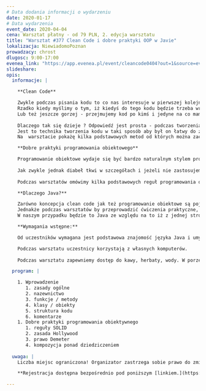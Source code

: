 ```yaml
---
# Data dodania informacji o wydarzeniu
date: 2020-01-17
# Data wydarzenia
event_date: 2020-04-04
cena: Warsztat płatny - od 79 PLN, 2. edycja warsztatu
title: "Warsztat #377 Clean Code i dobre praktyki OOP w Javie"
lokalizacja: NiewiadomoPoznan
prowadzacy: chrost
dlugosc: 9:00-17:00
evenea_link: "https://app.evenea.pl/event/cleancode0404?out=1&source=event_iframe"
slideshare:
opis:
  informacje: |

    **Clean Code** 

    Zwykle podczas pisania kodu to co nas interesuje w pierwszej kolejności to to, aby nasz program zrobił to czego od niego oczekujemy i abyśmy zmieścili się w deadline, jakie narzucił nam klient.
    Rzadko kiedy myślimy o tym, iż kiedyś do tego kodu będzie trzeba wrócić za jakiś czas i coś w nim zmienić. Zazwyczaj wtedy okazuje się, że sami nie rozumiemy tego co stworzyliśmy.
    Lub też jeszcze gorzej - przejmujemy kod po kimś i jedyne na co mamy ochotę po jego zobaczeniu to przepisanie go od zera (na co oczywiście nigdy nie ma czasu)
    
    Dlaczego tak się dzieje ? Odpowiedź jest prosta - podczas tworzenia programu nie zastosowaliśmy (lub nasz poprzednik) czegoś takiego jak Clean Code. 
    Jest to technika tworzenia kodu w taki sposób aby był on łatwy do zrozumienia i równie łatwy do wproawdzenia zmian. 
    Na  warsztacie pokażę kilka podstawowych metod od których można zacząć aby nasz kod można było nazwać czystym kodem i uniknąć wytykania nas palcami przez nieszczęśników, którzy kiedyś go przejmą.

    **Dobre praktyki programowania obiektowego**

    Programowanie obiektowe wydaje się być bardzo naturalnym stylem programowania - tworzymy w naszym kodzie obiekty odpowiadające prawdziwym bytom a następnie definujemy interakcje jakie chcemy aby między nimi zachodziły.
      
    Jak zwykle jednak diabeł tkwi w szczegółach i jeżeli nie zastosujemy się do paru podstawowych zasad, doprowadzimy do sytuacji, w ktorej relatywnie proste zadanie jakie ma wykonać nasz program skończy się nadspodziewanie zawiłym i trudnym w utrzymaniu kodem.
     
    Podczas warsztatów omówimy kilka podstawowych reguł programowania obiektowego, których znajomość zaoszczędzi nam powyższych problemów.

    **Dlaczego Java?**

    Zarówno koncepcja clean code jak też programowanie obiektowe są pojęciami absolutnie niezależnymi od konkretnego języka programowania.
    Jednakże podczas warsztatów by przeprowadzić ćwiczenia praktyczne, musimy wybrać jakiś język. 
    W naszym przypadku będzie to Java ze względu na to iż z jednej strony jest obecnie jednym z najpopularniejszych języków, a z drugiej strony jest zorientowana obiektowo.

    **Wymagania wstępne:**

    Od uczestników wymagana jest podstawowa znajomość języka Java i umysł otwarty na zmiany :)

    Podczas warsztatu uczestnicy korzystają z własnych komputerów.
    
    Podczas warsztatu zapewniemy dostęp do kawy, herbaty, wody. W porze obiadowej zapewniamy pizzę w wersji mięsnej lub wegatariańskiej.

  program: |

    1. Wprowadzenie
       1. zasady ogólne
       2. nazewnictwo
       3. funkcje / metody 
       4. klasy / obiekty
       5. struktura kodu
       6. komentarze      
    1. Dobre praktyki programowania obiektywnego
       1. reguły SOLID 
       2. zasada Hollywood
       3. prawo Demeter
       4. kompozycja ponad dziedziczeniem 
    
  uwaga: |
    Liczba miejsc ograniczona! Organizator zastrzega sobie prawo do zmiany lokalizacji wydarzenia oraz jego odwołania w przypadku niezgłoszenia się minimalnej liczby uczestników.

    **Rejestracja dostępna bezpośrednio pod poniższym [linkiem.](https://app.evenea.pl/event/cleancode0404/)**

---
```

